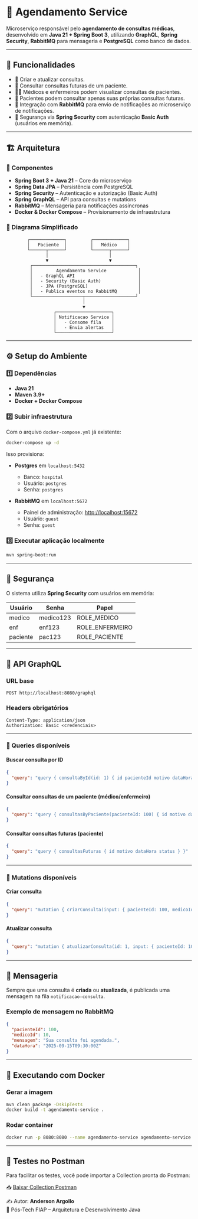 # 🏥 Agendamento Service

Microserviço responsável pelo **agendamento de consultas médicas**, desenvolvido em **Java 21 + Spring Boot 3**, utilizando **GraphQL**, **Spring Security**, **RabbitMQ** para mensageria e **PostgreSQL** como banco de dados.

---

## 📌 Funcionalidades

- 📅 Criar e atualizar consultas.  
- 🔎 Consultar consultas futuras de um paciente.  
- 🧑‍⚕️ Médicos e enfermeiros podem visualizar consultas de pacientes.  
- 👤 Pacientes podem consultar apenas suas próprias consultas futuras.  
- 📢 Integração com **RabbitMQ** para envio de notificações ao microserviço de notificações.  
- 🔐 Segurança via **Spring Security** com autenticação **Basic Auth** (usuários em memória).  

---

## 🏗 Arquitetura

### 🔹 Componentes

- **Spring Boot 3 + Java 21** – Core do microserviço  
- **Spring Data JPA** – Persistência com PostgreSQL  
- **Spring Security** – Autenticação e autorização (Basic Auth)  
- **Spring GraphQL** – API para consultas e mutations  
- **RabbitMQ** – Mensageria para notificações assíncronas  
- **Docker & Docker Compose** – Provisionamento de infraestrutura  

### 🔹 Diagrama Simplificado

```
        ┌─────────────┐         ┌─────────────┐
        │   Paciente  │         │   Médico    │
        └──────┬──────┘         └──────┬──────┘
               │                       │
               ▼                       ▼
         ┌───────────────────────────────────────┐
         │         Agendamento Service            │
         │   - GraphQL API                        │
         │   - Security (Basic Auth)              │
         │   - JPA (PostgreSQL)                   │
         │   - Publica eventos no RabbitMQ        │
         └───────────────────┬───────────────────┘
                             │
                             ▼
                  ┌─────────────────────┐
                  │ Notificacao Service │
                  │   - Consome fila    │
                  │   - Envia alertas   │
                  └─────────────────────┘
```

---

## ⚙️ Setup do Ambiente

### 1️⃣ Dependências

- **Java 21**  
- **Maven 3.9+**  
- **Docker + Docker Compose**  

### 2️⃣ Subir infraestrutura

Com o arquivo `docker-compose.yml` já existente:

```bash
docker-compose up -d
```

Isso provisiona:

- **Postgres** em `localhost:5432`  
  - Banco: `hospital`  
  - Usuário: `postgres`  
  - Senha: `postgres`  

- **RabbitMQ** em `localhost:5672`  
  - Painel de administração: [http://localhost:15672](http://localhost:15672)  
  - Usuário: `guest`  
  - Senha: `guest`  

### 3️⃣ Executar aplicação localmente

```bash
mvn spring-boot:run
```

---

## 🔑 Segurança

O sistema utiliza **Spring Security** com usuários em memória:

| Usuário   | Senha      | Papel           |
|-----------|-----------|-----------------|
| medico    | medico123 | ROLE_MEDICO     |
| enf       | enf123    | ROLE_ENFERMEIRO |
| paciente  | pac123    | ROLE_PACIENTE   |

---

## 📡 API GraphQL

### URL base
```
POST http://localhost:8080/graphql
```

### Headers obrigatórios
```
Content-Type: application/json
Authorization: Basic <credenciais>
```

---

### 🔹 Queries disponíveis

#### Buscar consulta por ID
```json
{
  "query": "query { consultaById(id: 1) { id pacienteId motivo dataHora status } }"
}
```

#### Consultar consultas de um paciente (médico/enfermeiro)
```json
{
  "query": "query { consultasByPaciente(pacienteId: 100) { id motivo dataHora status } }"
}
```

#### Consultar consultas futuras (paciente)
```json
{
  "query": "query { consultasFuturas { id motivo dataHora status } }"
}
```

---

### 🔹 Mutations disponíveis

#### Criar consulta
```json
{
  "query": "mutation { criarConsulta(input: { pacienteId: 100, medicoId: 10, motivo: \"Dor de cabeça\", dataHora: \"2025-09-15T09:30:00Z\" }) { id pacienteId dataHora status } }"
}
```

#### Atualizar consulta
```json
{
  "query": "mutation { atualizarConsulta(id: 1, input: { pacienteId: 100, motivo: \"Consulta de retorno\", dataHora: \"2025-09-20T10:00:00Z\" }) { id motivo dataHora status } }"
}
```

---

## 📢 Mensageria

Sempre que uma consulta é **criada** ou **atualizada**, é publicada uma mensagem na fila `notificacao-consulta`.

### Exemplo de mensagem no RabbitMQ

```json
{
  "pacienteId": 100,
  "medicoId": 10,
  "mensagem": "Sua consulta foi agendada.",
  "dataHora": "2025-09-15T09:30:00Z"
}
```

---

## 🐳 Executando com Docker

### Gerar a imagem
```bash
mvn clean package -DskipTests
docker build -t agendamento-service .
```

### Rodar container
```bash
docker run -p 8080:8080 --name agendamento-service agendamento-service
```

---

## 🧪 Testes no Postman

Para facilitar os testes, você pode importar a Collection pronta do Postman:

📥 [Baixar Collection Postman](./postman/agendamento_service_graphql_collection.json)

✍️ Autor: **Anderson Argollo**  
📌 Pós-Tech FIAP – Arquitetura e Desenvolvimento Java  
